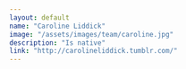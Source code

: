 ```yaml
---
layout: default
name: "Caroline Liddick"
image: "/assets/images/team/caroline.jpg"
description: "Is native"
link: "http://carolineliddick.tumblr.com/"
---
```

